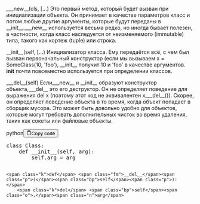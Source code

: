 <p>&#95;&#95;_new&#95;&#95;(cls, [...)
    Это первый метод, который будет вызван при инициализации объекта. 
    Он принимает в качестве параметров класс и потом любые другие аргументы, 
    которые будут переданы в &#95;&#95;init&#95;&#95;.&#95;&#95;_new&#95;&#95; используется весьма редко, но иногда бывает полезен, 
    в частности, когда класс наследуется от неизменяемого (immutable) типа, такого как 
    кортеж (tuple) или строка.</p>
<p>&#95;&#95;init&#95;&#95;(self, [...)
    Инициализатор класса. Ему передаётся всё, с чем был вызван первоначальный конструктор 
    (если мы вызываем x = SomeClass(10, 'foo'), &#95;&#95;init&#95;&#95; получит 10 и 'foo' в качестве аргументов. 
    <strong>init</strong> почти повсеместно используется при определении классов.</p>
<p>&#95;&#95;_del&#95;&#95;(self)
    Если&#95;&#95;_new&#95;&#95; и &#95;&#95;init&#95;&#95; образуют конструктор объекта,&#95;&#95;_del&#95;&#95; это его деструктор. 
    Он не определяет поведение для выражения del x (поэтому этот код не эквивалентен x&#95;&#95;_del&#95;&#95;()). 
    Скорее, он определяет поведение объекта в то время, когда объект попадает в сборщик мусора. 
    Это может быть довольно удобно для объектов, которые могут требовать дополнительных чисток 
    во время удаления, таких как сокеты или файловые объекты.</p>
<div class="code-element"><div class="lang-line"><text>python</text><button class="copy-button" id="code441b" onclick="copyCode(code441, code441b)"><svg stroke="currentColor" fill="none" stroke-width="2" viewBox="0 0 24 24" stroke-linecap="round" stroke-linejoin="round" class="h-4 w-4" height="1em" width="1em" xmlns="http://www.w3.org/2000/svg"><path d="M16 4h2a2 2 0 0 1 2 2v14a2 2 0 0 1-2 2H6a2 2 0 0 1-2-2V6a2 2 0 0 1 2-2h2"></path><rect x="8" y="2" width="8" height="4" rx="1" ry="1"></rect></svg><text>Copy code</text></button></div><div class="code" id="code441"><div class="highlight"><pre><span></span><span class="k">class</span> <span class="nc">Class</span><span class="p">:</span>
    <span class="k">def</span> <span class="fm">__init__</span><span class="p">(</span><span class="bp">self</span><span class="p">,</span> <span class="n">arg</span><span class="p">):</span>
        <span class="bp">self</span><span class="o">.</span><span class="n">arg</span> <span class="o">=</span> <span class="n">arg</span>

    <span class="k">def</span> <span class="fm">__del__</span><span class="p">(</span><span class="bp">self</span><span class="p">):</span>
        <span class="k">del</span> <span class="bp">self</span><span class="o">.</span><span class="n">arg</span>
</pre></div></div></div>